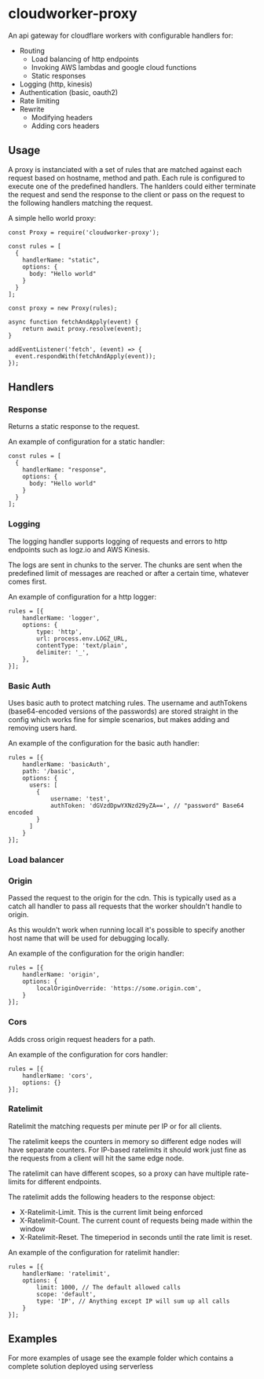 # cloudworker-proxy

An api gateway for cloudflare workers with configurable handlers for:

- Routing
  - Load balancing of http endpoints
  - Invoking AWS lambdas and google cloud functions
  - Static responses
- Logging (http, kinesis)
- Authentication (basic, oauth2)
- Rate limiting
- Rewrite
  - Modifying headers
  - Adding cors headers

## Usage

A proxy is instanciated with a set of rules that are matched against each request based on hostname, method and path. Each rule is configured to execute one of the predefined handlers. The hanlders could either terminate the request and send the response to the client or pass on the request to the following handlers matching the request.

A simple hello world proxy:

```
const Proxy = require('cloudworker-proxy');

const rules = [
  {
    handlerName: "static",
    options: {
      body: "Hello world"
    }
  }
];

const proxy = new Proxy(rules);

async function fetchAndApply(event) {
    return await proxy.resolve(event);
}

addEventListener('fetch', (event) => {
  event.respondWith(fetchAndApply(event));
});

```

## Handlers

### Response

Returns a static response to the request.

An example of configuration for a static handler:

```
const rules = [
  {
    handlerName: "response",
    options: {
      body: "Hello world"
    }
  }
];
```

### Logging

The logging handler supports logging of requests and errors to http endpoints such as logz.io and AWS Kinesis.

The logs are sent in chunks to the server. The chunks are sent when the predefined limit of messages are reached or after a certain time, whatever comes first.

An example of configuration for a http logger:

```
rules = [{
    handlerName: 'logger',
    options: {
        type: 'http',
        url: process.env.LOGZ_URL,
        contentType: 'text/plain',
        delimiter: '_',
    },
}];

```

### Basic Auth

Uses basic auth to protect matching rules. The username and authTokens (base64-encoded versions of the passwords) are stored straight in the config which works fine for simple scenarios, but makes adding and removing users hard.

An example of the configuration for the basic auth handler:

```
rules = [{
    handlerName: 'basicAuth',
    path: '/basic',
    options: {
      users: [
        {
            username: 'test',
            authToken: 'dGVzdDpwYXNzd29yZA==', // "password" Base64 encoded
        }
      ]
    }
}];
```

### Load balancer

### Origin

Passed the request to the origin for the cdn. This is typically used as a catch all handler to pass all requests that the worker shouldn't handle to origin.

As this wouldn't work when running locall it's possible to specify another host name that will be used for debugging locally.

An example of the configuration for the origin handler:

```
rules = [{
    handlerName: 'origin',
    options: {
        localOriginOverride: 'https://some.origin.com',
    }
}];
```

### Cors

Adds cross origin request headers for a path.

An example of the configuration for cors handler:

```
rules = [{
    handlerName: 'cors',
    options: {}
}];
```

### Ratelimit

Ratelimit the matching requests per minute per IP or for all clients.

The ratelimit keeps the counters in memory so different edge nodes will have separate counters. For IP-based ratelimits it should work just fine as the requests from a client will hit the same edge node.

The ratelimit can have different scopes, so a proxy can have multiple rate-limits for different endpoints.

The ratelimit adds the following headers to the response object:

- X-Ratelimit-Limit. This is the current limit being enforced
- X-Ratelimit-Count. The current count of requests being made within the window
- X-Ratelimit-Reset. The timeperiod in seconds until the rate limit is reset.

An example of the configuration for ratelimit handler:

```
rules = [{
    handlerName: 'ratelimit',
    options: {
        limit: 1000, // The default allowed calls
        scope: 'default',
        type: 'IP', // Anything except IP will sum up all calls
    }
}];
```

## Examples

For more examples of usage see the example folder which contains a complete solution deployed using serverless
